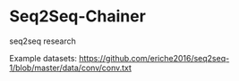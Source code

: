 # Seq2Seq-Chainer
seq2seq research

Example datasets:
https://github.com/eriche2016/seq2seq-1/blob/master/data/conv/conv.txt

